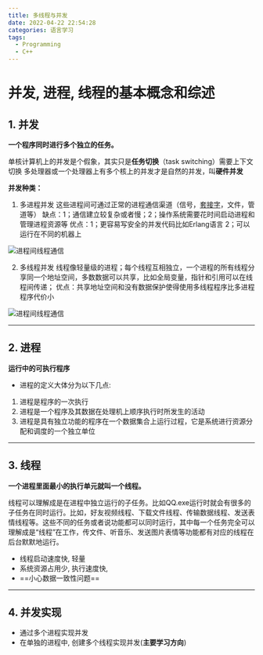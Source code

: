 ```yaml
---
title: 多线程与并发
date: 2022-04-22 22:54:28
categories: 语言学习
tags:
  - Programming
  - C++
---
```


# 并发, 进程, 线程的基本概念和综述

## 1. 并发

**一个程序同时进行多个独立的任务。**

单核计算机上的并发是个假象，其实只是**任务切换**（task switching）需要上下文切换
多处理器或一个处理器上有多个核上的并发才是自然的并发，叫**硬件并发**



**并发种类：**

1. 多进程并发
   这些进程间可通过正常的进程通信渠道（信号，[套接字](https://so.csdn.net/so/search?q=套接字&spm=1001.2101.3001.7020)，文件，管道等）
   缺点：1；通信建立较复杂或者慢；2；操作系统需要花时间启动进程和管理进程资源等
   优点：1；更容易写安全的并发代码比如Erlang语言 2；可以运行在不同的机器上

![进程间线程通信](https://cdn.jsdelivr.net/gh/roranrui/img_bed/img/O6N72WQUV8sTBkJ.png)

2. 多线程并发
   线程像轻量级的进程；每个线程互相独立，一个进程的所有线程分享同一个地址空间，多数数据可以共享，比如全局变量，指针和引用可以在线程间传递；
   优点：共享地址空间和没有数据保护使得使用多线程程序比多进程程序代价小

![进程间线程通信](https://cdn.jsdelivr.net/gh/roranrui/img_bed/img/ShtGON1CcsqLr87.png)



****

## 2. 进程

**运行中的可执行程序**

* 进程的定义大体分为以下几点:

1. 进程是程序的一次执行
2. 进程是一个程序及其数据在处理机上顺序执行时所发生的活动
3. 进程是具有独立功能的程序在一个数据集合上运行过程，它是系统进行资源分配和调度的一个独立单位





****

## 3. 线程

**一个进程里面最小的执行单元就叫一个线程。**

​	线程可以理解成是在进程中独立运行的子任务。比如QQ.exe运行时就会有很多的子任务在同时运行。比如，好友视频线程、下载文件线程、传输数据线程、发送表情线程等。这些不同的任务或者说功能都可以同时运行，其中每一个任务完全可以理解成是“线程”在工作，传文件、听音乐、发送图片表情等功能都有对应的线程在后台默默地运行。



* 线程启动速度快, 轻量
* 系统资源占用少, 执行速度快,
* ==小心数据一致性问题==



****

## 4. 并发实现

* 通过多个进程实现并发
* 在单独的进程中, 创建多个线程实现并发(**主要学习方向**) 






